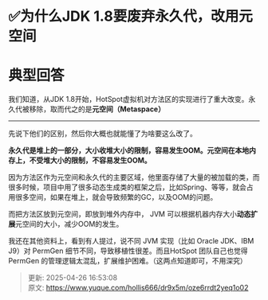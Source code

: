 # ✅为什么JDK  1.8要废弃永久代，改用元空间

# 典型回答


我们知道，从JDK 1.8开始，HotSpot虚拟机对方法区的实现进行了重大改变。永久代被移除，取而代之的是**元空间（Metaspace）**

****

先说下他们的区别，然后你大概也就能懂了为啥要这么改了。



**永久代是堆上的一部分，大小收堆大小的限制，容易发生OOM。元空间在本地内存上，不受堆大小的限制，不容易发生OOM。**



因为方法区作为元空间和永久代的主要区域，他里面存储了大量的被加载的类，而很多时候，项目中用了很多动态生成类的框架之后，比如Spring、等等，就会占用很多空间，如果在堆上，就会导致频繁的GC，以及OOM的问题。



而把方法区放到元空间，即放到堆外内存中， JVM 可以根据机器内存大小**动态扩展**元空间的大小，减少OOM的发生。



我还在其他资料上，看到有人提过，说不同 JVM 实现（比如 Oracle JDK、IBM J9）对 PermGen 细节不同，导致移植性很差。而且HotSpot 团队自己也觉得 PermGen 的管理逻辑太混乱，扩展维护困难。（这两点知道即可，不用深究）



> 更新: 2025-04-26 16:53:08  
> 原文: <https://www.yuque.com/hollis666/dr9x5m/oze6rrdt2yeq1o02>